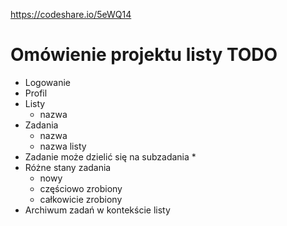 https://codeshare.io/5eWQ14


# Omówienie projektu listy TODO
- Logowanie
- Profil
- Listy
    - nazwa
- Zadania
    - nazwa
    - nazwa listy
- Zadanie może dzielić się na subzadania *
- Różne stany zadania
    - nowy
    - częściowo zrobiony
    - całkowicie zrobiony
- Archiwum zadań w kontekście listy
